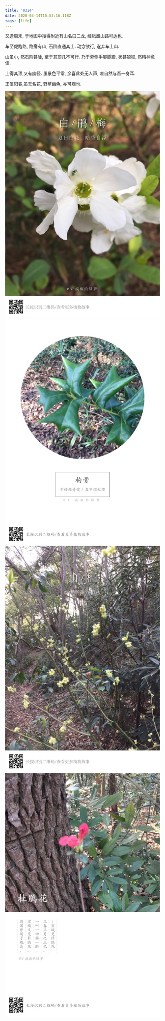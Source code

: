```yaml
---
title: '0314'
date: 2020-03-14T15:53:16.118Z
tags: [life]
---
```


又逢周末, 于地图中搜得附近有山名曰二龙, 经凤凰山路可达也.

车至虎跑路,
路旁有山, 石阶直通其上. 动念欲行, 遂弃车上山.

山虽小, 然石阶甚陡, 至于其顶几不可行. 乃于旁侧手攀脚蹬, 状甚狼狈, 然精神愈佳.

上得其顶,又有幽径. 虽景色平常, 余喜此处无人声, 唯自然与吾一身耳.

正值阳春,虽无名花, 野草幽色, 亦可观也.

![baijuanmei](assets/baijuanmei.jpg)
![gougu](assets/gougu.jpg)
![shanjiang](assets/shanjiang.jpg)
![dujuan](assets/dujuan.jpg)
